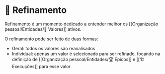 # 🔬 Refinamento

Refinamento é um momento dedicado a entender melhor os [[Organização pessoal/Entidades/🌟 Valores]] ativos.

O refinamento pode ser feito de duas formas:

- Geral: todos os valores são reanalisados
- Individual: apenas um valor é selecionado para ser refinado, focando na definição de [[Organização pessoal/Entidades/🏆 Épicos]] e [[🏗️ Execuções]] para esse valor

